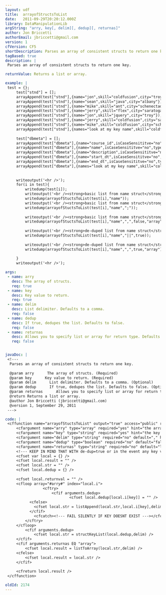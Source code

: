 ```yaml
---
layout: udf
title:  arrayofStructsToList
date:   2011-09-29T20:20:12.000Z
library: DataManipulationLib
argString: "arry, key[, delim][, dedup][, returnas]"
author: Jon Briccetti
authorEmail: jbriccetti@gmail.com
version: 1
cfVersion: CF5
shortDescription: Parses an array of consistent structs to return one key.
tagBased: true
description: |
 Parses an array of consistent structs to return one key.

returnValue: Returns a list or array.

example: |
 test = {};
     test["stnd"] = [];
     arrayAppend(test["stnd"],{name="jon",skill="coldfusion",city="troy"});
     arrayAppend(test["stnd"],{name="sean",skill="java",city="albany"});
     arrayAppend(test["stnd"],{name="mike",skill="ant",city="schenectady"});
     arrayAppend(test["stnd"],{name="jerry",skill="flex",city="saratoga"});
     arrayAppend(test["stnd"],{name="jon",skill="jquery",city="troy"});
     arrayAppend(test["stnd"],{name="jerry",skill="coldfusion",city="saratoga"});
     arrayAppend(test["stnd"],{name="mike",skill="coldfusion",city="schenectady"});
     arrayAppend(test["stnd"],{names="look at my key name",skill="coldfusion",city="schenectady"});
 
     test["dbmeta"] = [];
     arrayAppend(test["dbmeta"],{name="course_id",isCaseSensititve="no",typeName="int"});
     arrayAppend(test["dbmeta"],{name="name",isCaseSensititve="no",typeName="varchar"});
     arrayAppend(test["dbmeta"],{name="description",isCaseSensititve="no",typeName="varchar"});
     arrayAppend(test["dbmeta"],{name="start_dt",isCaseSensititve="no",typeName="datetime"});
     arrayAppend(test["dbmeta"],{name="end_dt",isCaseSensititve="no",typeName="datetime"});
     arrayAppend(test["dbmeta"],{names="look at my key name",skill="coldfusion",city="schenectady"});
 
 
     writeoutput('<hr />');
     for(i in test){
         writedump(test[i]);
         writeoutput('<br /><strong>basic list from name struct</strong><br />');
         writedump(arrayofStuctsToList(test[i],"name"));
         writeoutput('<br /><strong>basic list from name struct</strong>, ";" as delim<br />');
         writedump(arrayofStuctsToList(test[i],"name",";"));
 
         writeoutput('<br /><strong>basic list from name struct</strong>, returned as an array<br />');
         writedump(arrayofStuctsToList(test[i],"name",",",false,"array"));
     
         writeoutput('<br /><strong>de-duped list from name struct</strong>, "||" as delim<br />');
         writedump(arrayofStuctsToList(test[i],"name","||",true));
     
         writeoutput('<br /><strong>de-duped list from name struct</strong>,returned as an array<br />');
         writedump(arrayofStuctsToList(test[i],"name",",",true,"array"));
     
     }
     writeoutput('<hr />');

args:
 - name: arry
   desc: The array of structs.
   req: true
 - name: key
   desc: Key value to return.
   req: true
 - name: delim
   desc: List delimiter. Defaults to a comma.
   req: false
 - name: dedup
   desc: If true, dedupes the list. Defaults to false.
   req: false
 - name: returnas
   desc: Allows you to specify list or array for return type. Defaults to list.
   req: false


javaDoc: |
 <!---
  Parses an array of consistent structs to return one key.
  
  @param arry      The array of structs. (Required)
  @param key      Key value to return. (Required)
  @param delim      List delimiter. Defaults to a comma. (Optional)
  @param dedup      If true, dedupes the list. Defaults to false. (Optional)
  @param returnas      Allows you to specify list or array for return type. Defaults to list. (Optional)
  @return Returns a list or array. 
  @author Jon Briccetti (jbriccetti@gmail.com) 
  @version 1, September 29, 2011 
 --->

code: |
 <cffunction name="arrayofStuctsToList" output="true" access="public" returntype="any" hint="i return a list of values from a particular key in an array of structs. if the key doesnt exist in an element it is ignored">
     <cfargument name="arry" type="array" required="yes" hint="the array to search" />
     <cfargument name="key" type="string" required="yes" hint="the key name in the structure from which to pull a list value" />
     <cfargument name="delim" type="string" required="no" default="," hint="the list delim character(s)" />
     <cfargument name="dedup" type="boolean" required="no" default="false" hint="if you want me to de-dup the list, lemme know. dont expect any order coming back." />
     <cfargument name="returnas" type="string" required="no" default="list" hint="enum: list,array; you tell me what format you want your 'list' back" />
     <!--- KEEP IN MIND THAT WITH de-dup=true or in the event any key values are missing from struct elements, the order of the returned value may not correspond to the order of the original array --->        
     <cfset var local = {} />
     <cfset local.result = "" />
     <cfset local.str = "" />    
     <cfset local.dedup = {} />
 
     <cfset local.returnval = "" />
     <cfloop array="#arry#" index="local.i">
                 <cftry>
                     <cfif arguments.dedup>
                             <cfset local.dedup[local.i[key]] = "" />
           <cfelse>
             <cfset local.str = listAppend(local.str,local.i[key],delim) />
           </cfif>
             <cfcatch><!--- FAIL SILENTLY IF KEY DOESNT EXIST ---></cfcatch>
         </cftry>
     </cfloop>
         <cfif arguments.dedup>
             <cfset local.str = structKeyList(local.dedup,delim) />            
     </cfif>
     <cfif arguments.returnas EQ "array">
         <cfset local.result = listToArray(local.str,delim) />
     <cfelse>
         <cfset local.result = local.str />
     </cfif>
 
     <cfreturn local.result />
 </cffunction>

oldId: 2174
---
```


